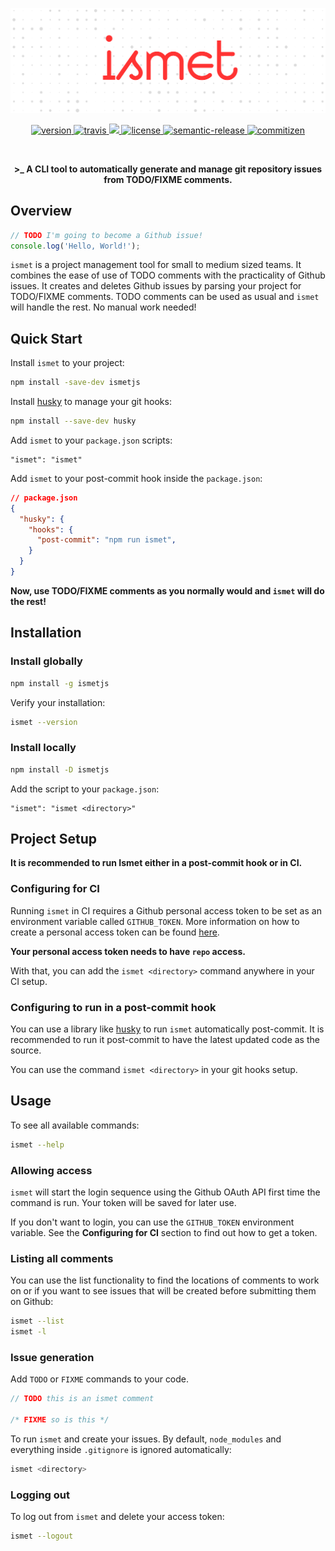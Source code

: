 [![ismetjs](https://raw.githubusercontent.com/otanriverdi/ismetjs/master/assets/banner.png)](https://github.com/otanriverdi/ismetjs)

<p align="center">
  <a href="https://npmjs.org/package/ismetjs">
    <img src="https://img.shields.io/npm/v/ismetjs" alt="version">
  </a>
  <a href="https://travis-ci.org/otanriverdi/ismetjs">
    <img src="https://travis-ci.com/otanriverdi/ismetjs.svg?branch=master" alt="travis">
  </a>
  <a href="https://codecov.io/gh/otanriverdi/ismetjs">
    <img src="https://codecov.io/gh/otanriverdi/ismetjs/branch/master/graph/badge.svg" />
  </a>
  <a href="https://github.com/otanriverdi/ismetjs">
    <img src="https://img.shields.io/github/license/otanriverdi/ismetjs" alt="license">
  </a>
  <a href="https://github.com/semantic-release/semantic-release">
    <img src="https://img.shields.io/badge/%20%20%F0%9F%93%A6%F0%9F%9A%80-semantic--release-e10079.svg" alt="semantic-release">
  </a>
  <a href="http://commitizen.github.io/cz-cli/">
    <img src="https://img.shields.io/badge/commitizen-friendly-brightgreen.svg" alt="commitizen">
  </a>
</p>

<br>
<p align="center"><b>>_ A CLI tool to automatically generate and manage git repository issues from TODO/FIXME comments.</b></p>

## Overview

```javascript
// TODO I'm going to become a Github issue!
console.log('Hello, World!');
```

`ismet` is a project management tool for small to medium sized teams. It combines the ease of use of TODO comments with the practicality of Github issues. It creates and deletes Github issues by parsing your project for TODO/FIXME comments. TODO comments can be used as usual and `ismet` will handle the rest. No manual work needed!

## Quick Start

Install `ismet` to your project:

```sh
npm install -save-dev ismetjs
```

Install [husky](https://github.com/typicode/husky/tree/master) to manage your git hooks:

```sh
npm install --save-dev husky
```

Add `ismet` to your `package.json` scripts:

```
"ismet": "ismet"
```

Add `ismet` to your post-commit hook inside the `package.json`:

```json
// package.json
{
  "husky": {
    "hooks": {
      "post-commit": "npm run ismet",
    }
  }
}
```

**Now, use TODO/FIXME comments as you normally would and `ismet` will do the rest!**

## Installation

### Install globally

```sh
npm install -g ismetjs
```

Verify your installation:

```sh
ismet --version
```

### Install locally

```sh
npm install -D ismetjs
```

Add the script to your `package.json`:

```
"ismet": "ismet <directory>"
```

## Project Setup

**It is recommended to run Ismet either in a post-commit hook or in CI.**

### Configuring for CI

Running `ismet` in CI requires a Github personal access token to be set as an environment variable called `GITHUB_TOKEN`. More information on how to create a personal access token can be found [here](https://docs.github.com/en/free-pro-team@latest/github/authenticating-to-github/creating-a-personal-access-token).

**Your personal access token needs to have `repo` access.**

With that, you can add the `ismet <directory>` command anywhere in your CI setup.

### Configuring to run in a post-commit hook

You can use a library like [husky](https://github.com/typicode/husky) to run `ismet` automatically post-commit. It is recommended to run it post-commit to have the latest updated code as the source.

You can use the command `ismet <directory>` in your git hooks setup.

## Usage

To see all available commands:

```sh
ismet --help
```

### Allowing access

`ismet` will start the login sequence using the Github OAuth API first time the command is run. Your token will be saved for later use.

If you don't want to login, you can use the `GITHUB_TOKEN` environment variable. See the **Configuring for CI** section to find out how to get a token.

### Listing all comments

You can use the list functionality to find the locations of comments to work on or if you want to see issues that will be created before submitting them on Github:

```sh
ismet --list
ismet -l
```

### Issue generation

Add `TODO` or `FIXME` commands to your code.

```javascript
// TODO this is an ismet comment

/* FIXME so is this */
```

To run `ismet` and create your issues. By default, `node_modules` and everything inside `.gitignore` is ignored automatically:

```sh
ismet <directory>
```

### Logging out

To log out from `ismet` and delete your access token:

```sh
ismet --logout
```
